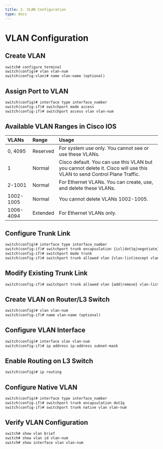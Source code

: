 ```yaml
---
title: 2. VLAN Configuration
type: docs
---
```


# VLAN Configuration

## Create VLAN

```txt
switch# configure terminal
switch(config)# vlan vlan-num
switch(config-vlan)# name vlan-name (optional)
```

## Assign Port to VLAN

```txt
switch(config)# interface type interface_number
switch(config-if)# switchport mode access
switch(config-if)# switchport access vlan vlan-num
```

## Available VLAN Ranges in Cisco IOS

| VLANs     | Range    | Usage                                                                                                                  |
| :-------- | :------- | :--------------------------------------------------------------------------------------------------------------------- |
| 0, 4095   | Reserved | For system use only. You cannot see or use these VLANs.                                                                |
| 1         | Normal   | Cisco default. You can use this VLAN but you cannot delete it. Cisco will use this VLAN to send Control Plane Traffic. |
| 2-1001    | Normal   | For Ethernet VLANs. You can create, use, and delete these VLANs.                                                       |
| 1002-1005 | Normal   | You cannot delete VLANs 1002-1005.                                                                                     |
| 1006-4094 | Extended | For Ethernet VLANs only.                                                                                               |

## Configure Trunk Link

```txt
switch(config)# interface type interface_number
switch(config-if)# switchport trunk encapsulation {isl|dot1q|negotiate}
switch(config-if)# switchport mode trunk
switch(config-if)# switchport trunk allowed vlan {vlan-list|except vlan-list|all}
```

## Modify Existing Trunk Link

```txt
switch(config-if)# switchport trunk allowed vlan {add|remove} vlan-list
```

## Create VLAN on Router/L3 Switch

```txt
switch(config)# vlan vlan-num
switch(config-if)# name vlan-name (optional)
```

## Configure VLAN Interface

```txt
switch(config)# interface vlan vlan-num
switch(config-if)# ip address ip-address subnet-mask
```

## Enable Routing on L3 Switch

```txt
switch(config)# ip routing
```

## Configure Native VLAN

```txt
switch(config)# interface type interface_number
switch(config-if)# switchport trunk encapsulation dot1q
switch(config-if)# switchport trunk native vlan vlan-num
```

## Verify VLAN Configuration
```txt
switch# show vlan brief
switch# show vlan id vlan-num
switch# show interface vlan vlan-num
```